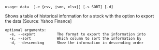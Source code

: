 ```
usage: data  [-e {csv, json, xlsx}] [-s SORT] [-d]
```

Shows a table of historical information for a stock with the option to export the data [Source: Yahoo Finance]

```
optional arguments:
  -e, --export          The format to export the information into
  -s, --sort            Which column to sort the information by
  -d, --descending      Show the information in descending order
```
